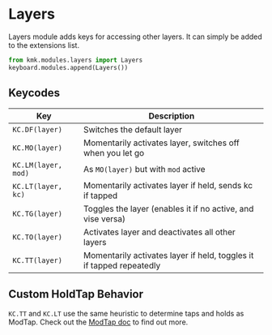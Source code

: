 # Layers
Layers module adds keys for accessing other layers. It can simply be added to
 the extensions list.

```python
from kmk.modules.layers import Layers
keyboard.modules.append(Layers())
```

## Keycodes

|Key         |Description                                                                  |
|-----------------|------------------------------------------------------------------------|
|`KC.DF(layer)`      |Switches the default layer                                           |
|`KC.MO(layer)`      |Momentarily activates layer, switches off when you let go            |
|`KC.LM(layer, mod)` |As `MO(layer)` but with `mod` active                                 |
|`KC.LT(layer, kc)`  |Momentarily activates layer if held, sends kc if tapped              |
|`KC.TG(layer)`      |Toggles the layer (enables it if no active, and vise versa)          |
|`KC.TO(layer)`      |Activates layer and deactivates all other layers                     |
|`KC.TT(layer)`      |Momentarily activates layer if held, toggles it if tapped repeatedly |

## Custom HoldTap Behavior
`KC.TT` and `KC.LT` use the same heuristic to determine taps and holds as
ModTap. Check out the [ModTap doc](modtap.md) to find out more.
